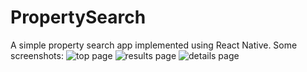 # PropertySearch
A simple property search app implemented using React Native. Some screenshots:
![top page](http://i.imgur.com/RbnG9zD.png)
![results page](http://i.imgur.com/e5rKAph.png)
![details page](http://i.imgur.com/fc2fPVQ.png)
